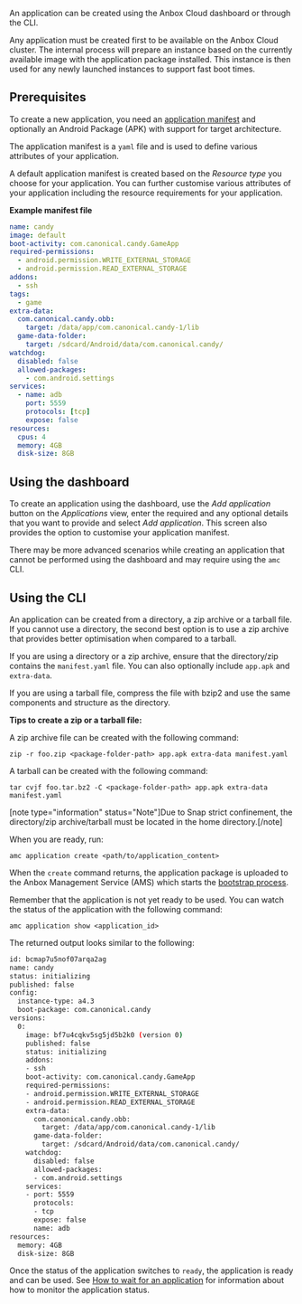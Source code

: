 An application can be created using the Anbox Cloud dashboard or through the CLI.

Any application must be created first to be available on the Anbox Cloud cluster. The internal process will prepare an instance based on the currently available image with the application package installed. This instance is then used for any newly launched instances to support fast boot times.

## Prerequisites

To create a new application, you need an [application manifest](https://discourse.ubuntu.com/t/application-manifest/24197) and optionally an Android Package (APK) with support for target architecture.

The application manifest is a `yaml` file and is used to define various attributes of your application.

A default application manifest is created based on the *Resource type* you choose for your application. You can further customise various attributes of your application including the resource requirements for your application.

**Example manifest file**

```yaml
name: candy
image: default
boot-activity: com.canonical.candy.GameApp
required-permissions:
  - android.permission.WRITE_EXTERNAL_STORAGE
  - android.permission.READ_EXTERNAL_STORAGE
addons:
  - ssh
tags:
  - game
extra-data:
  com.canonical.candy.obb:
    target: /data/app/com.canonical.candy-1/lib
  game-data-folder:
    target: /sdcard/Android/data/com.canonical.candy/
watchdog:
  disabled: false
  allowed-packages:
    - com.android.settings
services:
  - name: adb
    port: 5559
    protocols: [tcp]
    expose: false
resources:
  cpus: 4
  memory: 4GB
  disk-size: 8GB
```

## Using the dashboard

To create an application using the dashboard, use the *Add application* button on the *Applications* view, enter the required and any optional details that you want to provide and select *Add application*. This screen also provides the option to customise your application manifest.

There may be more advanced scenarios while creating an application that cannot be performed using the dashboard and may require using the `amc` CLI.

## Using the CLI

An application can be created from a directory, a zip archive or a tarball file. If you cannot use a directory, the second best option is to use a zip archive that provides better optimisation when compared to a tarball.

If you are using a directory or a zip archive, ensure that the directory/zip contains the `manifest.yaml` file. You can also optionally include `app.apk` and `extra-data`.

If you are using a tarball file, compress the file with bzip2 and use the same components and structure as the directory.

**Tips to create a zip or a tarball file:**

  A zip archive file can be created with the following command:

    zip -r foo.zip <package-folder-path> app.apk extra-data manifest.yaml

  A tarball can be created with the following command:

    tar cvjf foo.tar.bz2 -C <package-folder-path> app.apk extra-data manifest.yaml

[note type="information" status="Note"]Due to Snap strict confinement, the directory/zip archive/tarball must be located in the home directory.[/note]

When you are ready, run:

    amc application create <path/to/application_content>

When the `create` command returns, the application package is uploaded to the Anbox Management Service (AMS) which starts the [bootstrap process](https://discourse.ubuntu.com/t/managing-applications/17760#bootstrap-process-2).

Remember that the application is not yet ready to be used. You can watch the status of the application with the following command:

    amc application show <application_id>

The returned output looks similar to the following:

```bash
id: bcmap7u5nof07arqa2ag
name: candy
status: initializing
published: false
config:
  instance-type: a4.3
  boot-package: com.canonical.candy
versions:
  0:
    image: bf7u4cqkv5sg5jd5b2k0 (version 0)
    published: false
    status: initializing
    addons:
    - ssh
    boot-activity: com.canonical.candy.GameApp
    required-permissions:
    - android.permission.WRITE_EXTERNAL_STORAGE
    - android.permission.READ_EXTERNAL_STORAGE
    extra-data:
      com.canonical.candy.obb:
        target: /data/app/com.canonical.candy-1/lib
      game-data-folder:
        target: /sdcard/Android/data/com.canonical.candy/
    watchdog:
      disabled: false
      allowed-packages:
      - com.android.settings
    services:
    - port: 5559
      protocols:
      - tcp
      expose: false
      name: adb
resources:
  memory: 4GB
  disk-size: 8GB
```

Once the status of the application switches to `ready`, the application is ready and can be used. See [How to wait for an application](https://discourse.ubuntu.com/t/wait-for-an-application/24202) for information about how to monitor the application status.

